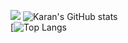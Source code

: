![](https://desphter.sirv.com/Images/4008923.png)
![Karan's GitHub stats](https://github-readme-stats.vercel.app/api?username=karan-vk&show_icons=true&theme=tokyonight&include_all_commits=true&count_private=true) <br />
[![Top Langs](https://github-readme-stats.vercel.app/api/top-langs/?username=karan-vk&hide=html,css,tsql,java,c&langs_count=10&theme=tokyonight)


